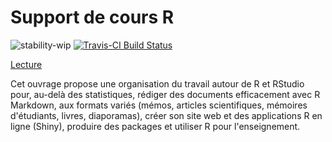 # Support de cours R

![stability-wip](https://img.shields.io/badge/lifecycle-maturing-blue.svg)
[![Travis-CI Build Status](https://travis-ci.org/EricMarcon/travailleR.svg?branch=master)](https://travis-ci.org/EricMarcon/travailleR)


[Lecture](https://EricMarcon.github.io/travailleR/)

Cet ouvrage propose une organisation du travail autour de R et RStudio pour, au-delà des statistiques, rédiger des documents efficacement avec R Markdown, aux formats variés (mémos, articles scientifiques, mémoires d'étudiants, livres, diaporamas), créer son site web et des applications R en ligne (Shiny), produire des packages et utiliser R pour l'enseignement.
